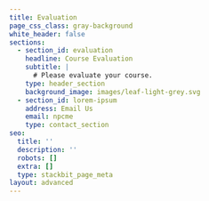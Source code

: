```yaml
---
title: Evaluation
page_css_class: gray-background
white_header: false
sections:
  - section_id: evaluation
    headline: Course Evaluation
    subtitle: |
      # Please evaluate your course.
    type: header_section
    background_image: images/leaf-light-grey.svg
  - section_id: lorem-ipsum
    address: Email Us
    email: npcme
    type: contact_section
seo:
  title: ''
  description: ''
  robots: []
  extra: []
  type: stackbit_page_meta
layout: advanced
---
```

